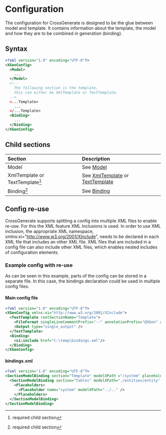 # Configuration

The configuration for CrossGenerate is designed to be the glue between model and template. It contains information about the template, the model and how they are to be combined in generation (binding).

## Syntax

``` xml
<?xml version="1.0" encoding="UTF-8"?>
<XGenConfig>
  <Model>
    ...
  </Model>
  <!--
    The following section is the template,
    this can either be XmlTemplate or TextTemplate.
  -->
  <...Template>
    ...
  </...Template>
  <Binding>
    ...
  </Binding>
</XGenConfig>
```

## Child sections
| Section                             | Description |
|:---                                 |:--- |
| Model                               | See [Model](./Model) |
| XmlTemplate or TextTemplate[^1]     | See [XmlTemplate](./Template/XmlTemplate) or [TextTemplate](./Template/TextTemplate) |
| Binding[^1]                         | See [Binding](./Binding) |


## Config re-use
CrossGenerate supports splitting a config into multiple XML files to enable re-use. For this the XML feature XML Inclusions is used.
In order to use XML inclusion, the appropriate XML namespace, xmlns:xi="http://www.w3.org/2001/XInclude", needs to be declared in each XML file that includes an other XML file. XML files that are included in a config file can also include other XML files, which enables nested includes of configuration elements.

### Example config with re-use
As can be seen in this example, parts of the config can be stored in a separate file. In this case, the bindings declaration could be used in multiple config files.
#### Main config file
``` xml
<?xml version="1.0" encoding="UTF-8"?>            
<XGenConfig xmlns:xi="http://www.w3.org/2001/XInclude">
  <TextTemplate rootSectionName="Template">
    <FileFormat singleLineCommentPrefix="--" annotationPrefix="@XGen" annotationArgsPrefix="(" annotationArgsSuffix=")" />
    <Output type="single_output" />
  </TextTemplate>              
  <Binding>        
    <xi:include href="C:\temp\bindings.xml"/>
  </Binding>          
</XGenConfig>

```

#### bindings.xml
``` xml
<?xml version="1.0" encoding="UTF-8"?>     
<SectionModelBinding section="Template" modelXPath ="/system" placeholderName="system">
  <SectionModelBinding section="Tables" modelXPath="./entities/entity" placeholderName="table">
    <Placeholders>
      <Placeholder name="system" modelXPath="../.." />
    </Placeholders>
  </SectionModelBinding>
</SectionModelBinding>
```
[comment]: Footnotes
[^1]: required child section